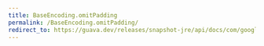 ```yaml
---
title: BaseEncoding.omitPadding
permalink: /BaseEncoding.omitPadding/
redirect_to: https://guava.dev/releases/snapshot-jre/api/docs/com/google/common/io/BaseEncoding.html#omitPadding--
---
```

